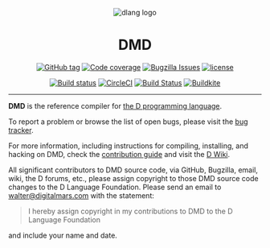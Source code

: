 <div align="center">

![dlang logo](https://dlang.org/images/dlogo.png)
# DMD
[![GitHub tag](https://img.shields.io/github/tag-date/dlang/dmd.svg?maxAge=86400&style=flat)](https://github.com/dlang/dmd/releases)
[![Code coverage](https://img.shields.io/codecov/c/github/dlang/dmd.svg?maxAge=86400&style=flat)](https://codecov.io/gh/dlang/dmd)
[![Bugzilla Issues](https://img.shields.io/badge/issues-Bugzilla-green.svg?style=flat)](https://issues.dlang.org/buglist.cgi?component=dmd&list_id=220151&product=D&resolution=---)
[![license](https://img.shields.io/github/license/dlang/dmd.svg?style=flat)](https://github.com/dlang/dmd/blob/master/LICENSE.txt)

[![Build status](https://img.shields.io/cirrus/github/dlang/dmd/master?label=Cirrus%20CI&logo=Cirrus%20CI)](https://cirrus-ci.com/github/dlang/dmd/master)
[![CircleCI](https://img.shields.io/circleci/project/github/dlang/dmd/master.svg?style=flat&label=circleci&logo=circleci)](https://circleci.com/gh/dlang/dmd/tree/master)
[![Build Status](https://dev.azure.com/dlanguage/dmd/_apis/build/status/Azure%20pipelines?branchName=master)](https://dev.azure.com/dlanguage/dmd/_build/latest?definitionId=1&branchName=master)
[![Buildkite](https://img.shields.io/buildkite/01239dde8424d69809d08769015bbdb9b90d05082e534d2f82/master.svg?style=flat&logo=dependabot&label=buildkite)](https://buildkite.com/dlang/dmd)
</div>

---
**DMD** is the reference compiler for [the D programming language](https://dlang.org).

To report a problem or browse the list of open bugs, please visit the
[bug tracker](https://issues.dlang.org/).

For more information, including instructions for compiling, installing, and
hacking on DMD, check the [contribution guide](CONTRIBUTING.md) and
visit the [D Wiki](https://wiki.dlang.org/DMD).

All significant contributors to DMD source code, via GitHub, Bugzilla, email,
wiki, the D forums, etc., please assign copyright to those
DMD source code changes to the D Language Foundation. Please send
an email to walter@digitalmars.com with the statement:

> I hereby assign copyright in my contributions to DMD to the D Language Foundation

and include your name and date.

